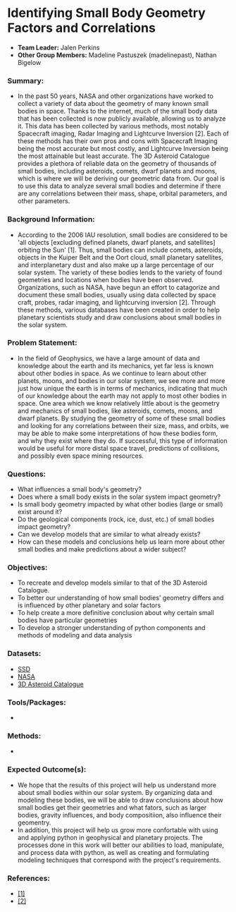 # Identifying Small Body Geometry Factors and Correlations
- **Team Leader:** Jalen Perkins
- **Other Group Members:** Madeline Pastuszek (madelinepast), Nathan Bigelow
### Summary:
- In the past 50 years, NASA and other organizations have worked to collect a variety of data about the geometry of many known small bodies in space. Thanks to the internet, much of the small body data that has been collected is now publicly available, allowing us to analyze it. This data has been collected by various methods, most notably Spacecraft imaging, Radar Imaging and Lightcurve Inversion [2]. Each of these methods has their own pros and cons with Spacecraft Imaging being the most accurate but most costly, and Lightcurve Inversion being the most attainable but least accurate. The 3D Asteroid Catalogue provides a plethora of reliable data on the geometry of thousands of small bodies, including asteroids, comets, dwarf planets and moons, which is where we will be deriving our geometric data from. Our goal is to use this data to analyze several small bodies and determine if there are any correlations between their mass, shape, orbital parameters, and other parameters. 

### Background Information:
- According to the 2006 IAU resolution, small bodies are considered to be 'all objects [excluding defined planets, dwarf planets, and satellites] orbiting the Sun' [1]. Thus, small bodies can include comets, asteroids, objects in the Kuiper Belt and the Oort cloud, small planetary satellites, and interplanetary dust and also make up a large percentage of our solar system. The variety of these bodies lends to the variety of found geometries and locations when bodies have been observed. Organizations, such as NASA, have begun an effort to catagorize and document these small bodies, usually using data collected by space craft, probes, radar imaging, and lightcurving inversion [2]. Through these methods, various databases have been created in order to help planetary scientists study and draw conclusions about small bodies in the solar system.

### Problem Statement:
- In the field of Geophysics, we have a large amount of data and knowledge about the earth and its mechanics, yet far less is known about other bodies in space. As we continue to learn about other planets, moons, and bodies in our solar system, we see more and more just how unique the earth is in terms of mechanics, indicating that much of our knowledge about the earth may not apply to most other bodies in space. One area which we know relatively little about is the geometry and mechanics of small bodies, like asteroids, comets, moons, and dwarf planets. By studying the geometry of some of these small bodies and looking for any correlations between their size, mass, and orbits, we may be able to make some interpretations of how these bodies form, and why they exist where they do. If successful, this type of information would be useful for more distal space travel, predictions of collisions, and possibly even space mining resources. 

### Questions:
- What influences a small body's geometry?
- Does where a small body exists in the solar system impact geometry?
- Is small body geometry impacted by what other bodies (large or small) exist around it?
- Do the geological components (rock, ice, dust, etc.) of small bodies impact geometry?
- Can we develop models that are similar to what already exists?
- How can these models and conclusions help us learn more about other small bodies and make predictions about a wider subject?
### Objectives:
- To recreate and develop models similar to that of the 3D Asteroid Catalogue.
- To better our understanding of how small bodies' geometry differs and is influenced by other planetary and solar factors
- To help create a more definitive conclusion about why certain small bodies have particular geometries
- To develop a stronger understanding of python components and methods of modeling and data analysis
### Datasets:
- [SSD](https://ssd.jpl.nasa.gov/tools/gravity.html#/)
- [NASA](https://pdssbn.astro.umd.edu/index.shtml)
- [3D Asteroid Catalogue](https://3d-asteroids.space/) 
### Tools/Packages:
-
### Methods:
-
### Expected Outcome(s):
- We hope that the results of this project will help us understand more about small bodies within our solar system. By organizing data and modeling these bodies, we will be able to draw conclusions about how small bodies get their geometries and what fators, such as larger bodies, gravity influences, and body compositiion, also influence their geomentry. 
- In addition, this project will help us grow more confortable with using and applying python in geophysical and planetary projects. The processes done in this work will better our abilities to load, manipulate, and process data with python, as well as creating and formulating modeling techniques that correspond with the project's requirements. 
### References:
- [[1]](https://www.iau.org/news/pressreleases/detail/iau0603/#3)
- [[2]](https://3d-asteroids.space/)
